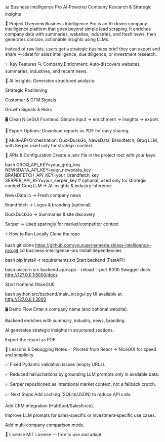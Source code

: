 📊 Business Intelligence Pro
AI‑Powered Company Research & Strategic Insights

🚀 Project Overview
Business Intelligence Pro is an AI‑driven company intelligence platform that goes beyond simple lead scraping. It enriches company data with summaries, websites, industries, and fresh news, then generates concise, actionable insights using LLMs.

Instead of raw lists, users get a strategic business brief they can export and share — ideal for sales intelligence, due diligence, or investment research.

✨ Key Features
🔍 Company Enrichment: Auto‑discovers websites, summaries, industries, and recent news.

🤖 AI Insights: Generates structured analysis:

Strategic Positioning

Customer & GTM Signals

Growth Signals & Risks

🖥️ Clean NiceGUI Frontend: Simple input → enrichment → insights → export.

📑 Export Options: Download reports as PDF for easy sharing.

🔗 Multi‑API Orchestration: DuckDuckGo, NewsData, Brandfetch, Groq LLM, with Serper used only for strategic context.

🔑 APIs & Configuration
Create a .env file in the project root with your keys:

bash
GROQ_API_KEY=your_groq_key
NEWSDATA_API_KEY=your_newsdata_key
BRANDFETCH_API_KEY=your_brandfetch_key
SERPER_API_KEY=your_serper_key   # optional, used only for strategic context
Groq LLM → AI insights & industry inference

NewsData.io → Fresh company news

Brandfetch → Logos & branding (optional)

DuckDuckGo → Summaries & site discovery

Serper → Used sparingly for market/competitor context

⚡ How to Run Locally
Clone the repo

bash
git clone https://github.com/yourusername/business-intelligence-pro.git
cd business-intelligence-pro
Install dependencies

bash
pip install -r requirements.txt
Start backend (FastAPI)

bash
uvicorn src.backend.app:app --reload --port 8000
Swagger docs: http://127.0.0.1:8000/docs

Start frontend (NiceGUI)

bash
python src/backend/main_nicegui.py
UI available at: http://127.0.0.1:3000

🖥️ Demo Flow
Enter a company name (and optional website).

Backend enriches with summary, industry, news, branding.

AI generates strategic insights in structured sections.

Export the report as PDF.

🧩 Lessons & Debugging Notes
✅ Pivoted from React → NiceGUI for speed and simplicity.

✅ Fixed Pydantic validation issues (empty URLs).

✅ Reduced hallucinations by grounding LLM prompts only in available data.

✅ Serper repositioned as intentional market context, not a fallback crutch.

📈 Next Steps
Add caching (SQLite/JSON) to reduce API calls.

Add CRM integration (HubSpot/Salesforce).

Improve LLM prompts for sales‑specific or investment‑specific use cases.

Add multi‑company comparison mode.

📜 License
MIT License — free to use and adapt.


